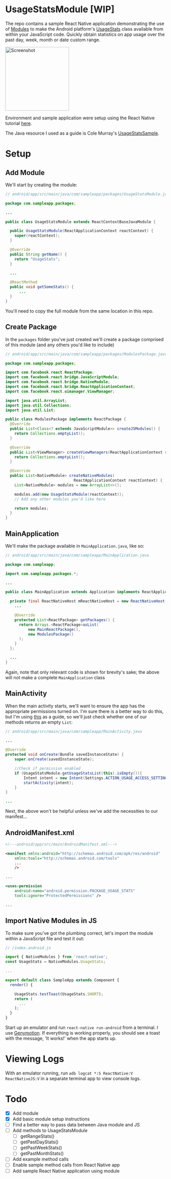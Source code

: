 # UsageStatsModule [WIP]
The repo contains a sample React Native application demonstrating the use of [Modules](https://facebook.github.io/react-native/docs/native-modules-android.html) to make the Android platform's [UsageStats](https://developer.android.com/reference/android/app/usage/UsageStats.html) class available from within your JavaScript code. Quickly obtain statistics on app usage over the past day, week, month or date custom range.

<img src="./Screenshots/screenshot_1.png" alt="Screenshot" style="width: 200px"/>

Environment and sample application were setup using the React Native tutorial [here](https://facebook.github.io/react-native/docs/getting-started.html).

The Java resource I used as a guide is Cole Murray's [UsageStatsSample](https://github.com/ColeMurray/UsageStatsSample).

# Setup

## Add Module
We'll start by creating the module:
```java
// android/app/src/main/java/com/sampleapp/packages/UsageStatsModule.java

package com.sampleapp.packages;

...

public class UsageStatsModule extends ReactContextBaseJavaModule {

  public UsageStatsModule(ReactApplicationContext reactContext) {
    super(reactContext);
  }

  @Override
  public String getName() {
    return "UsageStats";
  }

  ...

  @ReactMethod
  public void getSomeStats() {
      ...
  }
}

```
You'll need to copy the full module from the same location in this repo.

## Create Package
In the `packages` folder you've just created we'll create a package comprised of this module (and any others you'd like to include)
```java
// android/app/src/main/java/com/sampleapp/packages/ModulesPackage.java

package com.sampleapp.packages;

import com.facebook.react.ReactPackage;
import com.facebook.react.bridge.JavaScriptModule;
import com.facebook.react.bridge.NativeModule;
import com.facebook.react.bridge.ReactApplicationContext;
import com.facebook.react.uimanager.ViewManager;

import java.util.ArrayList;
import java.util.Collections;
import java.util.List;

public class ModulesPackage implements ReactPackage {
  @Override
  public List<Class<? extends JavaScriptModule>> createJSModules() {
    return Collections.emptyList();
  }

  @Override
  public List<ViewManager> createViewManagers(ReactApplicationContext reactContext) {
    return Collections.emptyList();
  }

  @Override
  public List<NativeModule> createNativeModules(
                              ReactApplicationContext reactContext) {
    List<NativeModule> modules = new ArrayList<>();

    modules.add(new UsageStatsModule(reactContext));
    // Add any other modules you'd like here

    return modules;
  }
}
```

## MainApplication
We'll make the package available in `MainApplication.java`, like so:
```java
// android/app/src/main/java/com/sampleapp/MainApplication.java

package com.sampleapp;

import com.sampleapp.packages.*;

...

public class MainApplication extends Application implements ReactApplication {

  private final ReactNativeHost mReactNativeHost = new ReactNativeHost(this) {
    ...

    @Override
    protected List<ReactPackage> getPackages() {
      return Arrays.<ReactPackage>asList(
          new MainReactPackage(),
          new ModulesPackage()
      );
    }
  };

  ...
}
```
Again, note that only relevant code is shown for brevity's sake; the above will not make a complete `MainApplication` class

## MainActivity
When the main activity starts, we'll want to ensure the app has the appropriate permissions turned on. I'm sure there is a better way to do this, but I'm using [this](https://github.com/ColeMurray/UsageStatsSample) as a guide, so we'll just check whether one of our methods returns an empty `List`:
```java
// android/app/src/main/java/com/sampleapp/MainActivity.java

...

@Override
protected void onCreate(Bundle savedInstanceState) {
    super.onCreate(savedInstanceState);

    //Check if permission enabled
    if (UsageStatsModule.getUsageStatsList(this).isEmpty()){
        Intent intent = new Intent(Settings.ACTION_USAGE_ACCESS_SETTINGS);
        startActivity(intent);
    }
}

...

```
Next, the above won't be helpful unless we've add the necessities to our manifest...

## AndroidManifest.xml
```xml
<!---android/app/src/main/AndroidManifest.xml--->

<manifest xmlns:android="http://schemas.android.com/apk/res/android"
    xmlns:tools="http://schemas.android.com/tools"
    ...
    />

...

<uses-permission
    android:name="android.permission.PACKAGE_USAGE_STATS"
    tools:ignore="ProtectedPermissions" />

...

```
## Import Native Modules in JS
To make sure you've got the plumbing correct, let's import the module within a JavaScript file and test it out:
```JavaScript
// /index.android.js

import { NativeModules } from 'react-native';
const UsageStats = NativeModules.UsageStats;

...

export default class SampleApp extends Component {
  render() {

    UsageStats.testToast(UsageStats.SHORT);
    return (
      ...
    );
  }
}

```
Start up an emulator and run `react-native run-android` from a terminal. I use [Genymotion](https://www.genymotion.com/account/login/). If everything is working properly, you should see a toast with the message, 'It works!' when the app starts up.

# Viewing Logs
With an emulator running, run `adb logcat *:S ReactNative:V ReactNativeJS:V` in a separate terminal app to view console logs.

# Todo
- [X] Add module
- [X] Add basic module setup instructions
- [ ] Find a better way to pass data between Java module and JS
- [ ] Add methods to UsageStatsModule
    + [ ] getRangeStats()
    + [ ] getPastDayStats()
    + [ ] getPastWeekStats()
    + [ ] getPastMonthStats()
- [ ] Add example method calls
- [ ] Enable sample method calls from React Native app
- [ ] Add sample React Native application using module
